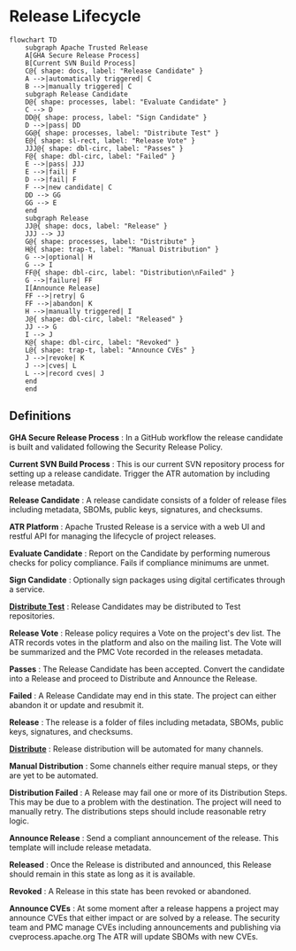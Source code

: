 # Release Lifecycle

```mermaid
flowchart TD
    subgraph Apache Trusted Release
    A[GHA Secure Release Process]
    B[Current SVN Build Process]
    C@{ shape: docs, label: "Release Candidate" }
    A -->|automatically triggered| C
    B -->|manually triggered| C
    subgraph Release Candidate
    D@{ shape: processes, label: "Evaluate Candidate" }
    C --> D
    DD@{ shape: process, label: "Sign Candidate" }
    D -->|pass| DD
    GG@{ shape: processes, label: "Distribute Test" }
    E@{ shape: sl-rect, label: "Release Vote" }
    JJJ@{ shape: dbl-circ, label: "Passes" }
    F@{ shape: dbl-circ, label: "Failed" }
    E -->|pass| JJJ
    E -->|fail| F
    D -->|fail| F
    F -->|new candidate| C
    DD --> GG
    GG --> E
    end
    subgraph Release
    JJ@{ shape: docs, label: "Release" }
    JJJ --> JJ
    G@{ shape: processes, label: "Distribute" }
    H@{ shape: trap-t, label: "Manual Distribution" }
    G -->|optional| H
    G --> I
    FF@{ shape: dbl-circ, label: "Distribution\nFailed" }
    G -->|failure| FF
    I[Announce Release]
    FF -->|retry| G
    FF -->|abandon| K
    H -->|manually triggered| I
    J@{ shape: dbl-circ, label: "Released" }
    JJ --> G
    I --> J
    K@{ shape: dbl-circ, label: "Revoked" }
    L@{ shape: trap-t, label: "Announce CVEs" }
    J -->|revoke| K
    J -->|cves| L
    L -->|record cves| J
    end
    end
```

## Definitions

**GHA Secure Release Process**
: In a GitHub workflow the release candidate is built and validated following the Security Release Policy.

**Current SVN Build Process**
: This is our current SVN repository process for setting up a release candidate. Trigger the ATR automation by including release metadata.

**Release Candidate**
: A release candidate consists of a folder of release files including metadata, SBOMs, public keys, signatures, and checksums.

**ATR Platform**
: Apache Trusted Release is a service with a web UI and restful API for managing the lifecycle of project releases.

**Evaluate Candidate**
: Report on the Candidate by performing numerous checks for policy compliance. Fails if compliance minimums are unmet.

**Sign Candidate**
: Optionally sign packages using digital certificates through a service.

**[Distribute Test](./test-distributions.md)**
: Release Candidates may be distributed to Test repositories.

**Release Vote**
: Release policy requires a Vote on the project's dev list. The ATR records votes in the platform and also on the mailing list. The Vote will be summarized and the PMC Vote recorded in the releases metadata.

**Passes**
: The Release Candidate has been accepted. Convert the candidate into a Release and proceed to Distribute and Announce the Release.

**Failed**
: A Release Candidate may end in this state. The project can either abandon it or update and resubmit it.

**Release**
: The release is a folder of files including metadata, SBOMs, public keys, signatures, and checksums.

**[Distribute](./distributions.md)**
: Release distribution will be automated for many channels.

**Manual Distribution**
: Some channels either require manual steps, or they are yet to be automated.

**Distribution Failed**
: A Release may fail one or more of its Distribution Steps. This may be due to a problem with the destination. The project will need to manually retry. The distributions steps should include reasonable retry logic.

**Announce Release**
: Send a compliant announcement of the release. This template will include release metadata.

**Released**
: Once the Release is distributed and announced, this Release should remain in this state as long as it is available.

**Revoked**
: A Release in this state has been revoked or abandoned.

**Announce CVEs**
: At some moment after a release happens a project may announce CVEs that either impact or are solved by a release. The security team and PMC manage CVEs including announcements and publishing via cveprocess.apache.org The ATR will update SBOMs with new CVEs.
